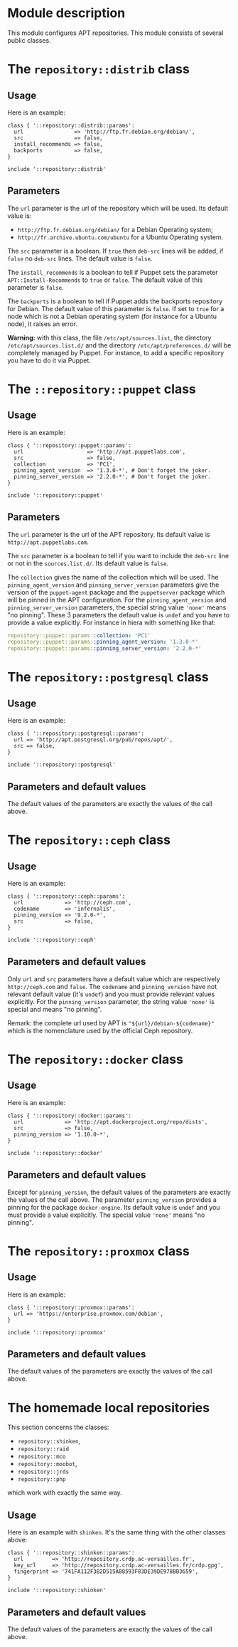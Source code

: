 # Module description

This module configures APT repositories. This module
consists of several public classes.




# The `repository::distrib` class

## Usage

Here is an example:

```puppet
class { '::repository::distrib::params':
  url                => 'http://ftp.fr.debian.org/debian/',
  src                => false,
  install_recommends => false,
  backports          => false,
}

include '::repository::distrib'
```

## Parameters

The `url` parameter is the url of the repository
which will be used. Its default value is:

* `http://ftp.fr.debian.org/debian/` for a Debian Operating system;
* `http://fr.archive.ubuntu.com/ubuntu` for a Ubuntu Operating system.

The `src` parameter is a boolean. If `true` then `deb-src`
lines will be added, if `false` no `deb-src` lines. The
default value is `false`.

The `install_recommends` is a boolean to tell if Puppet
sets the parameter `APT::Install-Recommends` to `true`
or `false`. The default value of this parameter is `false`.

The `backports` is a boolean to tell if Puppet
adds the backports repository for Debian. The default value
of this parameter is `false`. If set to `true` for a node which
is not a Debian operating system (for instance for a Ubuntu node),
it raises an error.

**Warning:** with this class, the file `/etc/apt/sources.list`,
the directory `/etc/apt/sources.list.d/` and the directory
`/etc/apt/preferences.d/` will be completely managed by Puppet.
For instance, to add a specific repository you have to do it
via Puppet.




# The `::repository::puppet` class

## Usage

Here is an example:

```puppet
class { '::repository::puppet::params':
  url                    => 'http://apt.puppetlabs.com',
  src                    => false,
  collection             => 'PC1',
  pinning_agent_version  => '1.3.0-*', # Don't forget the joker.
  pinning_server_version => '2.2.0-*', # Don't forget the joker.
}

include '::repository::puppet'
```

## Parameters

The `url` parameter is the url of the APT repository.
Its default value is `http://apt.puppetlabs.com`.

The `src` parameter is a boolean to tell if you
want to include the `deb-src` line or not in the
`sources.list.d/`. Its default value is `false`.

The `collection` gives the name of the collection
which will be used. The `pinning_agent_version` and
`pinning_server_version` parameters give the version
of the `puppet-agent` package and the `puppetserver` package
which will be pinned in the APT configuration. For the
`pinning_agent_version` and
`pinning_server_version` parameters, the special
string value `'none'` means "no pinning". These 3 parameters
the default value is `undef` and you have to provide a value
explicitly. For instance in hiera with something like that:

```yaml
repository::puppet::params::collection: 'PC1'
repository::puppet::params::pinning_agent_version: '1.3.0-*'
repository::puppet::params::pinning_server_version: '2.2.0-*'
```




# The `repository::postgresql` class

## Usage

Here is an example:

```puppet
class { '::repository::postgresql::params':
  url => 'http://apt.postgresql.org/pub/repos/apt/',
  src => false,
}

include '::repository::postgresql'
```

## Parameters and default values

The default values of the parameters are exactly
the values of the call above.




# The `repository::ceph` class

## Usage

Here is an example:

```puppet
class { '::repository::ceph::params':
  url             => 'http://ceph.com',
  codename        => 'infernalis',
  pinning_version => '9.2.0-*',
  src             => false,
}

include '::repository::ceph'
```

## Parameters and default values

Only `url` and `src` parameters have a default
value which are respectively `http://ceph.com` and `false`.
The `codename` and `pinning_version` have not
relevant default value (it's `undef`) and you must provide
relevant values explicitly. For the `pinning_version`
parameter, the string value `'none'` is special and means
"no pinning".

Remark: the complete url used by APT is
`"${url}/debian-${codename}"` which is the nomenclature used
by the official Ceph repository.




# The `repository::docker` class

## Usage

Here is an example:

```puppet
class { '::repository::docker::params':
  url             => 'http://apt.dockerproject.org/repo/dists',
  src             => false,
  pinning_version => '1.10.0-*',
}

include '::repository::docker'
```

## Parameters and default values

Except for `pinning_version`, the default values of
the parameters are exactly the values of the call above. The
parameter `pinning_version` provides a pinning for
the package `docker-engine`. Its default value is `undef`
and you must provide a value explicitly. The special value
`'none'` means "no pinning".




# The `repository::proxmox` class

## Usage

Here is an example:

```puppet
class { '::repository::proxmox::params':
  url => 'https://enterprise.proxmox.com/debian',
}

include '::repository::proxmox'
```

## Parameters and default values

The default values of the parameters are exactly
the values of the call above.




# The homemade local repositories

This section concerns the classes:

- `repository::shinken`,
- `repository::raid`
- `repository::mco`
- `repository::moobot`,
- `repository::jrds`
- `repository::php`

which work with exactly the same way.

## Usage

Here is an example with `shinken`. It's the same thing with
the other classes above:

```puppet
class { '::repository::shinken::params':
  url         => 'http://repository.crdp.ac-versailles.fr',
  key_url     => 'http://repository.crdp.ac-versailles.fr/crdp.gpg',
  fingerprint => '741FA112F3B2D515A88593F83DE39DE978BB3659',
}

include '::repository::shinken'
```

## Parameters and default values

The default values of the parameters are exactly
the values of the call above.




